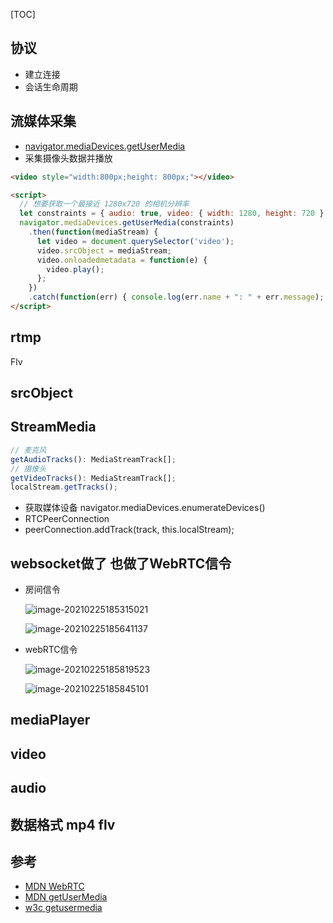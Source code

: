 [TOC]

## 协议
- 建立连接
- 会话生命周期

## 流媒体采集
- [navigator.mediaDevices.getUserMedia](https://developer.mozilla.org/zh-CN/docs/Web/API/MediaDevices/getUserMedia)
- 采集摄像头数据并播放
```html
<video style="width:800px;height: 800px;"></video>

<script>
  // 想要获取一个最接近 1280x720 的相机分辨率
  let constraints = { audio: true, video: { width: 1280, height: 720 } };
  navigator.mediaDevices.getUserMedia(constraints)
    .then(function(mediaStream) {
      let video = document.querySelector('video');
      video.srcObject = mediaStream;
      video.onloadedmetadata = function(e) {
        video.play();
      };
    })
    .catch(function(err) { console.log(err.name + ": " + err.message); }); // 总是在最后检查错误
</script>

```

## rtmp

Flv

## srcObject
## StreamMedia
```javascript
// 麦克风
getAudioTracks(): MediaStreamTrack[];
// 摄像头
getVideoTracks(): MediaStreamTrack[];
localStream.getTracks();
```
- 获取媒体设备 navigator.mediaDevices.enumerateDevices()
- RTCPeerConnection
- peerConnection.addTrack(track, this.localStream);

## websocket做了 也做了WebRTC信令

- 房间信令

  ![image-20210225185315021](https://tva1.sinaimg.cn/large/008eGmZEgy1gnzzdin1mpj31vs0rotfe.jpg)

  ![image-20210225185641137](https://tva1.sinaimg.cn/large/008eGmZEgy1gnzzdjpntcj31rq0d2wlr.jpg)

- webRTC信令

  ![image-20210225185819523](https://tva1.sinaimg.cn/large/008eGmZEgy1gnzzdfixf1j31vi0t2tfu.jpg)

  ![image-20210225185845101](https://tva1.sinaimg.cn/large/008eGmZEgy1gnzzdl0pujj31to0s2aro.jpg)

## mediaPlayer

## video

## audio

## 数据格式 mp4 flv

## 参考
- [MDN WebRTC](https://developer.mozilla.org/zh-CN/docs/Web/API/WebRTC_API)
- [MDN getUserMedia](https://developer.mozilla.org/zh-CN/docs/Web/API/MediaDevices/getUserMedia)
- [w3c getusermedia](https://w3c.github.io/mediacapture-main/#dom-mediadevices-getusermedia)
